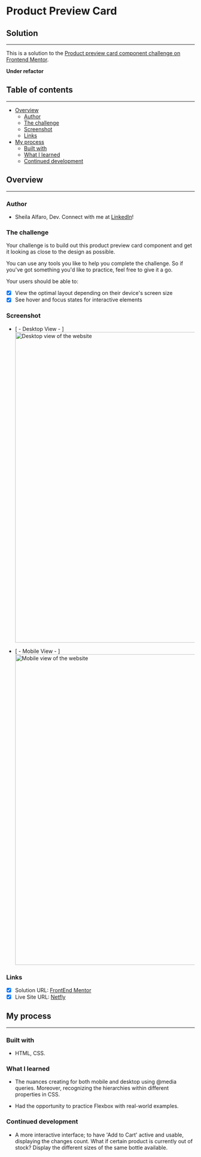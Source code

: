 # **Product Preview Card**

## **Solution**

---

This is a solution to the [Product preview card component challenge on Frontend Mentor](https://www.frontendmentor.io/challenges/product-preview-card-component-GO7UmttRfa).

**Under refactor**

## **Table of contents**

---

- [Overview](#overview)
  - [Author](#author)
  - [The challenge](#the-challenge)
  - [Screenshot](#screenshot)
  - [Links](#links)
- [My process](#my-process)
  - [Built with](#built-with)
  - [What I learned](#what-i-learned)
  - [Continued development](#continued-development)

## **Overview**

---

### **Author**

- Sheila Alfaro, Dev. Connect with me at [LinkedIn](https://www.linkedin.com/in/sheila-alfaro-2017a3193/)!

### **The challenge**

Your challenge is to build out this product preview card component and get it looking as close to the design as possible.

You can use any tools you like to help you complete the challenge. So if you've got something you'd like to practice, feel free to give it a go.

Your users should be able to:

- [x] View the optimal layout depending on their device's screen size
- [x] See hover and focus states for interactive elements

### **Screenshot**

- [ - Desktop View - ]
  <img width="829" alt="Desktop view of the website" src="https://user-images.githubusercontent.com/37648600/180622610-c80a4ad5-3f2b-4f3f-b436-5680806bdafd.png">

- [ - Mobile View - ]
  <img width="829" alt="Mobile view of the website" src="https://user-images.githubusercontent.com/37648600/180622640-eb1929ef-3c98-41f4-9d25-a6ad4235896c.png">

### **Links**

- [x] Solution URL: [FrontEnd Mentor](https://www.frontendmentor.io/solutions/mobile-and-desktop-views-UxgF2_cBMa)
- [x] Live Site URL: [Netfly](https://stellar-axolotl-8870a1.netlify.app/)

## **My process**

---

### **Built with**

- HTML, CSS.

### **What I learned**

- The nuances creating for both mobile and desktop using @media queries. Moreover, recognizing the hierarchies within different properties in CSS.

- Had the opportunity to practice Flexbox with real-world examples.

### **Continued development**

- A more interactive interface; to have 'Add to Cart' active and usable, displaying the changes count. What if certain product is currently out of stock? Display the different sizes of the same bottle available.
